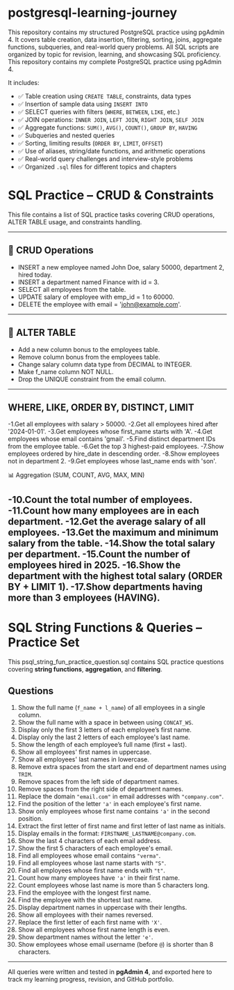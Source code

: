 # postgresql-learning-journey
This repository contains my structured PostgreSQL practice using pgAdmin 4. It covers table creation, data insertion, filtering, sorting, joins, aggregate functions, subqueries, and real-world query problems. All SQL scripts are organized by topic for revision, learning, and showcasing SQL proficiency.
This repository contains my complete PostgreSQL practice using pgAdmin 4.

It includes:

- ✅ Table creation using `CREATE TABLE`, constraints, data types
- ✅ Insertion of sample data using `INSERT INTO`
- ✅ SELECT queries with filters (`WHERE`, `BETWEEN`, `LIKE`, etc.)
- ✅ JOIN operations: `INNER JOIN`, `LEFT JOIN`, `RIGHT JOIN`, `SELF JOIN`
- ✅ Aggregate functions: `SUM()`, `AVG()`, `COUNT()`, `GROUP BY`, `HAVING`
- ✅ Subqueries and nested queries
- ✅ Sorting, limiting results (`ORDER BY`, `LIMIT`, `OFFSET`)
- ✅ Use of aliases, string/date functions, and arithmetic operations
- ✅ Real-world query challenges and interview-style problems
- ✅ Organized `.sql` files for different topics and chapters
# SQL Practice – CRUD & Constraints

This file contains a list of SQL practice tasks covering CRUD operations, ALTER TABLE usage, and constraints handling.

---

## 🔁 CRUD Operations

- INSERT a new employee named John Doe, salary 50000, department 2, hired today.
- INSERT a department named Finance with id = 3.
- SELECT all employees from the table.
- UPDATE salary of employee with emp_id = 1 to 60000.
- DELETE the employee with email = 'john@example.com'.

---

## 🔧 ALTER TABLE

- Add a new column bonus to the employees table.
- Remove column bonus from the employees table.
- Change salary column data type from DECIMAL to INTEGER.
- Make f_name column NOT NULL.
- Drop the UNIQUE constraint from the email column.
---
## WHERE, LIKE, ORDER BY, DISTINCT, LIMIT

-1.Get all employees with salary > 50000.
-2.Get all employees hired after '2024-01-01'.
-3.Get employees whose first_name starts with 'A'.
-4.Get employees whose email contains 'gmail'.
-5.Find distinct department IDs from the employee table.
-6.Get the top 3 highest-paid employees.
-7.Show employees ordered by hire_date in descending order.
-8.Show employees not in department 2.
-9.Get employees whose last_name ends with 'son'.

📊 Aggregation (SUM, COUNT, AVG, MAX, MIN)


-10.Count the total number of employees.
-11.Count how many employees are in each department.
-12.Get the average salary of all employees.
-13.Get the maximum and minimum salary from the table.
-14.Show the total salary per department.
-15.Count the number of employees hired in 2025.
-16.Show the department with the highest total salary (ORDER BY + LIMIT 1).
-17.Show departments having more than 3 employees (HAVING).
---
# SQL String Functions & Queries – Practice Set

This psql_string_fun_practice_question.sql contains SQL practice questions covering **string functions**, **aggregation**, and **filtering**.

## Questions

1. Show the full name (`f_name + l_name`) of all employees in a single column.  
2. Show the full name with a space in between using `CONCAT_WS`.  
3. Display only the first 3 letters of each employee’s first name.  
4. Display only the last 2 letters of each employee's last name.  
5. Show the length of each employee’s full name (first + last).  
6. Show all employees' first names in uppercase.  
7. Show all employees' last names in lowercase.  
8. Remove extra spaces from the start and end of department names using `TRIM`.  
9. Remove spaces from the left side of department names.  
10. Remove spaces from the right side of department names.  
11. Replace the domain `"email.com"` in email addresses with `"company.com"`.  
12. Find the position of the letter `'a'` in each employee's first name.  
13. Show only employees whose first name contains `'a'` in the second position.  
14. Extract the first letter of first name and first letter of last name as initials.  
15. Display emails in the format: `FIRSTNAME_LASTNAME@company.com`.  
16. Show the last 4 characters of each email address.  
17. Show the first 5 characters of each employee's email.  
18. Find all employees whose email contains `"verma"`.  
19. Find all employees whose last name starts with `"S"`.  
20. Find all employees whose first name ends with `"t"`.  
21. Count how many employees have `'a'` in their first name.  
22. Count employees whose last name is more than 5 characters long.  
23. Find the employee with the longest first name.  
24. Find the employee with the shortest last name.  
25. Display department names in uppercase with their lengths.  
26. Show all employees with their names reversed.  
27. Replace the first letter of each first name with `'X'`.  
28. Show all employees whose first name length is even.  
29. Show department names without the letter `'e'`.  
30. Show employees whose email username (before `@`) is shorter than 8 characters.  
---

All queries were written and tested in **pgAdmin 4**, and exported here to track my learning progress, revision, and GitHub portfolio.
